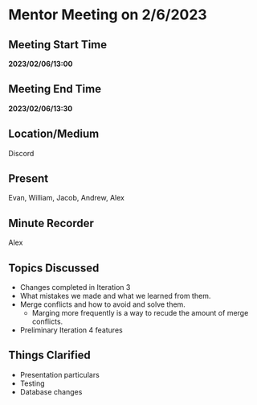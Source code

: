 # Mentor Meeting on 2/6/2023

## Meeting Start Time

**2023/02/06/13:00**

## Meeting End Time

**2023/02/06/13:30**

## Location/Medium

Discord

## Present

Evan, William, Jacob, Andrew, Alex

## Minute Recorder

Alex

## Topics Discussed

- Changes completed in Iteration 3
- What mistakes we made and what we learned from them.
- Merge conflicts and how to avoid and solve them.
  - Marging more frequently is a way to recude the amount of merge conflicts.
- Preliminary Iteration 4 features

## Things Clarified

- Presentation particulars
- Testing
- Database changes




